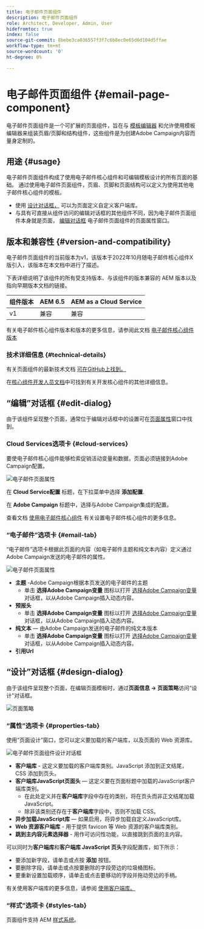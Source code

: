```yaml
---
title: 电子邮件页面组件
description: 电子邮件页面组件
role: Architect, Developer, Admin, User
hidefromtoc: true
index: false
source-git-commit: 8bebe3ca036557f3f7c6b8ec0e65d6d104d5ffae
workflow-type: tm+mt
source-wordcount: '0'
ht-degree: 0%

---
```



# 电子邮件页面组件 {#email-page-component}

电子邮件页面组件是一个可扩展的页面组件，旨在与 [模板编辑器](https://experienceleague.adobe.com/docs/experience-manager-cloud-service/sites/authoring/features/templates.html?lang=zh-Hans) 和允许使用模板编辑器来组装页眉/页脚和结构组件，这些组件是为创建Adobe Campaign内容而量身定制的。

## 用途 {#usage}

电子邮件页面组件构成了使用电子邮件核心组件和可编辑模板设计的所有页面的基础。 通过使用电子邮件页面组件，页眉、页脚和页面结构可以定义为使用其他电子邮件核心组件的模板。

* 使用 [设计对话框，](#design-dialog) 可以为页面定义自定义客户端库。
* 与具有可直接从组件访问的编辑对话框的其他组件不同，因为电子邮件页面组件本身就是页面， [编辑对话框](#edit-dialog) 电子邮件页面组件的页面属性窗口。

## 版本和兼容性 {#version-and-compatibility}

电子邮件页面组件的当前版本为v1，该版本于2022年10月随电子邮件核心组件X版引入，该版本在本文档中进行了描述。

下表详细说明了该组件的所有受支持版本、与该组件的版本兼容的 AEM 版本以及指向早期版本文档的链接。

| 组件版本 | AEM 6.5 | AEM as a Cloud Service |
|---|---|---|
| v1 | 兼容 | 兼容 |

有关电子邮件核心组件版本和版本的更多信息，请参阅此文档 [电子邮件核心组件版本](/help/email/versions.md)

### 技术详细信息 {#technical-details}

有关页面组件的最新技术文档 [可在GitHub上找到。](https://adobe.com/go/aem_cmp_tech_email_page_v1)

在[核心组件开发人员文档](/help/developing/overview.md)中可找到有关开发核心组件的其他详细信息。

## “编辑”对话框 {#edit-dialog}

由于该组件呈现整个页面，通常位于编辑对话框中的设置可在[页面属性](https://experienceleague.adobe.com/docs/experience-manager-cloud-service/sites/authoring/fundamentals/page-properties.html)窗口中找到。

### Cloud Services选项卡 {#cloud-services}

要使电子邮件核心组件能够检索促销活动变量和数据，页面必须链接到Adobe Campaign配置。

![电子邮件页面属性](/help/email/assets/email-page-properties.png)

在 **Cloud Service配置** 标题，在下拉菜单中选择 **添加配置**.

在 **Adobe Campaign** 标题中，选择与Adobe Campaign集成的配置。

查看文档 [使用电子邮件核心组件](/help/email/using.md) 有关设置电子邮件核心组件的更多信息。

### “电子邮件”选项卡 {#email-tab}

“电子邮件”选项卡根据此页面的内容（如电子邮件主题和纯文本内容）定义通过Adobe Campaign发送的电子邮件的属性。

![电子邮件页面属性](/help/email/assets/email-page-properties-email.png)

* **主题** -Adobe Campaign根据本页发送的电子邮件的主题
   * 单击 **选择Adobe Campaign变量** 图标以打开 [选择Adobe Campaign变量](/help/email/campaign-variables.md) 对话框，以从Adobe Campaign插入动态内容。
* **预报头**
   * 单击 **选择Adobe Campaign变量** 图标以打开 [选择Adobe Campaign变量](/help/email/campaign-variables.md) 对话框，以从Adobe Campaign插入动态内容。
* **纯文本**  — 由Adobe Campaign发送的电子邮件的纯文本版本
   * 单击 **选择Adobe Campaign变量** 图标以打开 [选择Adobe Campaign变量](/help/email/campaign-variables.md) 对话框，以从Adobe Campaign插入动态内容。
* **引用Url**

## “设计”对话框 {#design-dialog}

由于该组件呈现整个页面，在编辑页面模板时，通过&#x200B;**页面信息 -> 页面策略**&#x200B;访问“设计”对话框。

![页面策略](/help/assets/page-policy.png)

### “属性”选项卡 {#properties-tab}

使用“页面设计”窗口，您可以定义要加载的客户端库，以及页面的 Web 资源库。

![电子邮件页面组件设计对话框](/help/email/assets/email-page-design.png)

* **客户端库** - 这定义要加载的客户端库类别。JavaScript 添加到正文结尾，CSS 添加到页头。
* **客户端库JavaScript页面头**  — 这定义要在页面标题中加载的JavaScript客户端库类别。
   * 在此处定义并在&#x200B;**客户端库**&#x200B;字段中存在的类别，将在页头而非正文结尾加载 JavaScript。
   * 除非该类别还存在于&#x200B;**客户端库**&#x200B;字段中，否则不加载 CSS。
* **异步加载JavaScript库**  — 如果启用，将异步加载自定义JavaScript库。
* **Web 资源客户端库** - 用于提供 favicon 等 Web 资源的客户端库类别。
* **跳到主内容元素选择器** - 用作可访问性功能，以直接跳到页面的主内容。

可以同时为&#x200B;**客户端库**&#x200B;和&#x200B;**客户端库 JavaScript 页头**&#x200B;字段配置库，如下所示：

* 要添加新字段，请单击或点按 **添加** 按钮。
* 要删除字段，请单击或点按要删除的字段旁边的垃圾桶图标。
* 要重新设置加载顺序，请单击或点击要移动的字段并拖动旁边的手柄。

有关使用客户端库的更多信息，请参阅 [使用客户端库。](https://helpx.adobe.com/cn/experience-manager/6-5/sites/developing/using/clientlibs.html)

### “样式”选项卡 {#styles-tab}

页面组件支持 AEM [样式系统](/help/get-started/authoring.md#component-styling)。
